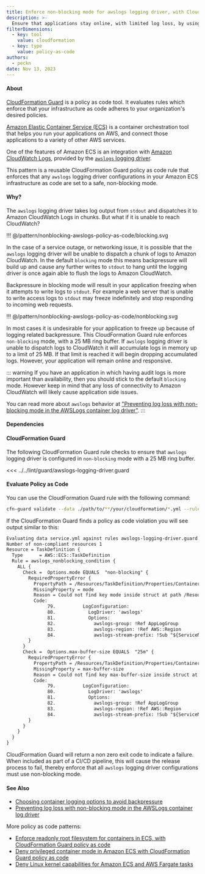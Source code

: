 ```yaml
---
title: Enforce non-blocking mode for awslogs logging driver, with CloudFormation Guard policy as code
description: >-
  Ensure that applications stay online, with limited log loss, by using CloudFormation Guard policy as code to enforce non-blocking logging mode.
filterDimensions:
  - key: tool
    value: cloudformation
  - key: type
    value: policy-as-code
authors:
  - peckn
date: Nov 13, 2023
---
```


#### About

[CloudFormation Guard](https://docs.aws.amazon.com/cfn-guard/latest/ug/what-is-guard.html) is a policy as code tool. It evaluates rules which enforce that your infrastructure as code adheres to your organization's desired policies.

[Amazon Elastic Container Service (ECS)](https://aws.amazon.com/ecs/) is a container orchestration tool that helps you run your applications on AWS, and connect those applications to a variety of other AWS services.

One of the features of Amazon ECS is an integration with [Amazon CloudWatch Logs](https://docs.aws.amazon.com/AmazonCloudWatch/latest/logs/WhatIsCloudWatchLogs.html), provided by the [`awslogs` logging driver](https://docs.aws.amazon.com/AmazonECS/latest/developerguide/using_awslogs.html).

This pattern is a reusable CloudFormation Guard policy as code rule that enforces that any `awslogs` logging driver configurations in your Amazon ECS infrastructure as code are set to a safe, non-blocking mode.

#### Why?

The `awslogs` logging driver takes log output from `stdout` and dispatches it to Amazon CloudWatch Logs in chunks. But what if it is unable to reach CloudWatch?

!!! @/pattern/nonblocking-awslogs-policy-as-code/blocking.svg

 In the case of a service outage, or networking issue, it is possible that the `awslogs` logging driver will be unable to dispatch a chunk of logs to Amazon CloudWatch. In the default `blocking` mode this means backpressure will build up and cause any further writes to `stdout` to hang until the logging driver is once again able to flush the logs to Amazon CloudWatch.

 Backpressure in blocking mode will result in your application freezing when it attempts to write logs to `stdout`. For example a web server that is unable to write access logs to `stdout` may freeze indefinitely and stop responding to incoming web requests.

!!! @/pattern/nonblocking-awslogs-policy-as-code/nonblocking.svg

In most cases it is undesirable for your application to freeze up because of logging related backpressure. This CloudFormation Guard rule enforces `non-blocking` mode, with a 25 MB ring buffer. If `awslogs` logging driver is unable to dispatch logs to CloudWatch it will accumulate logs in memory up to a limit of 25 MB. If that limit is reached it will begin dropping accumulated logs. However, your application will remain online and responsive.

::: warning
If you have an application in which having audit logs is more important than availability, then you should stick to the default `blocking` mode. However keep in mind that any loss of connectivity to Amazon CloudWatch will likely cause application side issues.

You can read more about `awslogs` behavior at ["Preventing log loss with non-blocking mode in the AWSLogs container log driver"](https://aws.amazon.com/blogs/containers/preventing-log-loss-with-non-blocking-mode-in-the-awslogs-container-log-driver/).
:::

#### Dependencies

<!--@include: @/parts/cloudformation-guard.md-->

#### CloudFormation Guard

The following CloudFormation Guard rule checks to ensure that `awslogs` logging driver is configured in `non-blocking` mode with a 25 MB ring buffer.

<<< ../../lint/guard/awslogs-logging-driver.guard

#### Evaluate Policy as Code

You can use the CloudFormation Guard rule with the following command:

```sh
cfn-guard validate --data ./path/to/**/your/cloudformation/*.yml --rules ./path/to/rules/folder
```

If the CloudFormation Guard finds a policy as code violation you will see output similar to this:

```txt
Evaluating data service.yml against rules awslogs-logging-driver.guard
Number of non-compliant resources 1
Resource = TaskDefinition {
  Type      = AWS::ECS::TaskDefinition
  Rule = awslogs_nonblocking_condition {
    ALL {
      Check =  Options.mode EQUALS  "non-blocking" {
        RequiredPropertyError {
          PropertyPath = /Resources/TaskDefinition/Properties/ContainerDefinitions/1/LogConfiguration/Options[L:81,C:14]
          MissingProperty = mode
          Reason = Could not find key mode inside struct at path /Resources/TaskDefinition/Properties/ContainerDefinitions/1/LogConfiguration/Options[L:81,C:14]
          Code:
               79.          LogConfiguration:
               80.            LogDriver: 'awslogs'
               81.            Options:
               82.              awslogs-group: !Ref AppLogGroup
               83.              awslogs-region: !Ref AWS::Region
               84.              awslogs-stream-prefix: !Sub "${ServiceName}/app"
        }
      }
      Check =  Options.max-buffer-size EQUALS  "25m" {
        RequiredPropertyError {
          PropertyPath = /Resources/TaskDefinition/Properties/ContainerDefinitions/1/LogConfiguration/Options[L:81,C:14]
          MissingProperty = max-buffer-size
          Reason = Could not find key max-buffer-size inside struct at path /Resources/TaskDefinition/Properties/ContainerDefinitions/1/LogConfiguration/Options[L:81,C:14]
          Code:
               79.          LogConfiguration:
               80.            LogDriver: 'awslogs'
               81.            Options:
               82.              awslogs-group: !Ref AppLogGroup
               83.              awslogs-region: !Ref AWS::Region
               84.              awslogs-stream-prefix: !Sub "${ServiceName}/app"
        }
      }
    }
  }
}
```

CloudFormation Guard will return a non zero exit code to indicate a failure. When included as part of a CI/CD pipeline, this will cause the release process to fail, thereby enforce that all `awslogs` logging driver configurations must use non-blocking mode.

#### See Also

- [Choosing container logging options to avoid backpressure](https://aws.amazon.com/blogs/containers/choosing-container-logging-options-to-avoid-backpressure/)
- [Preventing log loss with non-blocking mode in the AWSLogs container log driver](https://aws.amazon.com/blogs/containers/preventing-log-loss-with-non-blocking-mode-in-the-awslogs-container-log-driver/)

More policy as code patterns:

- [Enforce readonly root filesystem for containers in ECS, with CloudFormation Guard policy as code](enforce-read-only-root-filesystem-ecs-policy-as-code)
- [Deny privileged container mode in Amazon ECS with CloudFormation Guard policy as code](deny-privileged-container-ecs-policy-as-code)
- [Deny Linux kernel capabilities for Amazon ECS and AWS Fargate tasks](deny-kernel-capabilities-ecs-fargate-task)